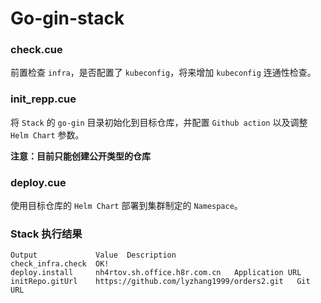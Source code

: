 # Go-gin-stack

### check.cue
前置检查 `infra`，是否配置了 `kubeconfig`，将来增加 `kubeconfig` 连通性检查。

### init_repp.cue
将 `Stack` 的 `go-gin` 目录初始化到目标仓库，并配置 `Github action` 以及调整 `Helm Chart` 参数。

**注意：目前只能创建公开类型的仓库**

### deploy.cue
使用目标仓库的 `Helm Chart` 部署到集群制定的 `Namespace`。

### Stack 执行结果

```
Output             Value  Description                                                                                                                                                                    
check_infra.check  OK!                                                                                     
deploy.install     nh4rtov.sh.office.h8r.com.cn   Application URL                                                                                                           
initRepo.gitUrl    https://github.com/lyzhang1999/orders2.git   Git URL    
```